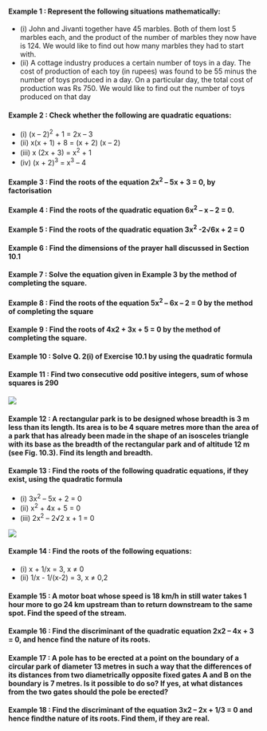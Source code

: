 #### Example 1 : Represent the following situations mathematically:
* (i) John and Jivanti together have 45 marbles. Both of them lost 5 marbles each, and the product of the number of marbles they now have is 124. We would like to find out how many marbles they had to start with.
* (ii) A cottage industry produces a certain number of toys in a day. The cost of production of each toy (in rupees) was found to be 55 minus the number of toys produced in a day. On a particular day, the total cost of production was
Rs 750. We would like to find out the number of toys produced on that day

#### Example 2 : Check whether the following are quadratic equations:
* (i) (x – 2)<sup>2</sup> + 1 = 2x – 3 
* (ii) x(x + 1) + 8 = (x + 2) (x – 2)
* (iii) x (2x + 3) = x<sup>2</sup> + 1 
* (iv) (x + 2)<sup>3</sup> = x<sup>3</sup> – 4

#### Example 3 : Find the roots of the equation 2x<sup>2</sup> – 5x + 3 = 0, by factorisation
#### Example 4 : Find the roots of the quadratic equation 6x<sup>2</sup> – x – 2 = 0.
#### Example 5 : Find the roots of the quadratic equation 3x<sup>2</sup> -2√6x + 2 = 0
#### Example 6 : Find the dimensions of the prayer hall discussed in Section 10.1
#### Example 7 : Solve the equation given in Example 3 by the method of completing the square.
#### Example 8 : Find the roots of the equation 5x<sup>2</sup> – 6x – 2 = 0 by the method of completing the square
#### Example 9 : Find the roots of 4x2 + 3x + 5 = 0 by the method of completing the square.
#### Example 10 : Solve Q. 2(i) of Exercise 10.1 by using the quadratic formula
#### Example 11 : Find two consecutive odd positive integers, sum of whose squares is 290
[![](https://img.youtube.com/vi/NVh4bRmtOro/0.jpg)](https://www.youtube.com/watch?v=NVh4bRmtOro)
#### Example 12 : A rectangular park is to be designed whose breadth is 3 m less than its length. Its area is to be 4 square metres more than the area of a park that has already been made in the shape of an isosceles triangle with its base as the breadth of the rectangular park and of altitude 12 m (see Fig. 10.3). Find its length and breadth.
#### Example 13 : Find the roots of the following quadratic equations, if they exist, using the quadratic formula
* (i) 3x<sup>2</sup> – 5x + 2 = 0 
* (ii) x<sup>2</sup> + 4x + 5 = 0 
* (iii) 2x<sup>2</sup> – 2√2 x + 1 = 0

[![](https://img.youtube.com/vi/xlVQKqD3zYA/0.jpg)](https://www.youtube.com/watch?v=xlVQKqD3zYA)

#### Example 14 : Find the roots of the following equations:
* (i) x + 1/x = 3, x ≠ 0
* (ii) 1/x - 1/(x-2) = 3, x ≠ 0,2

#### Example 15 : A motor boat whose speed is 18 km/h in still water takes 1 hour more to go 24 km upstream than to return downstream to the same spot. Find the speed of the stream.

#### Example 16 : Find the discriminant of the quadratic equation 2x2 – 4x + 3 = 0, and hence find the nature of its roots.
#### Example 17 : A pole has to be erected at a point on the boundary of a circular park of diameter 13 metres in such a way that the differences of its distances from two diametrically opposite fixed gates A and B on the boundary is 7 metres. Is it possible to do so? If yes, at what distances from the two gates should the pole be erected?
#### Example 18 : Find the discriminant of the equation 3x2 – 2x + 1/3 = 0 and hence findthe nature of its roots. Find them, if they are real.

